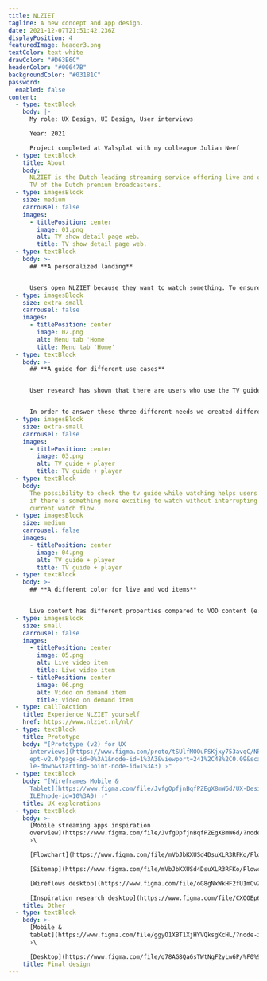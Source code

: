 ```yaml
---
title: NLZIET
tagline: A new concept and app design.
date: 2021-12-07T21:51:42.236Z
displayPosition: 4
featuredImage: header3.png
textColor: text-white
drawColor: "#D63E6C"
headerColor: "#00647B"
backgroundColor: "#03181C"
password:
  enabled: false
content:
  - type: textBlock
    body: |-
      My role: UX Design, UI Design, User interviews

      Year: 2021

      Project completed at Valsplat with my colleague Julian Neef
  - type: textBlock
    title: About
    body:
      NLZIET is the Dutch leading streaming service offering live and on-demand
      TV of the Dutch premium broadcasters.
  - type: imagesBlock
    size: medium
    carrousel: false
    images:
      - titlePosition: center
        image: 01.png
        alt: TV show detail page web.
        title: TV show detail page web.
  - type: textBlock
    body: >-
      ## **A personalized landing**


      Users open NLZIET because they want to watch something. To ensure that a user can start watching something as quickly as possible, the home screen is personalised. Only content that matches the user's watching behaviour is shown on the home screen.
  - type: imagesBlock
    size: extra-small
    carrousel: false
    images:
      - titlePosition: center
        image: 02.png
        alt: Menu tab 'Home'
        title: Menu tab 'Home'
  - type: textBlock
    body: >-
      ## **A guide for different use cases**


      User research has shown that there are users who use the TV guide to see what is currently live. Others mainly use a guide to see whether there is anything interesting to watch in the evening. Finally, people mentioned that a guide offers an overview of all current programmes that are broadcasted on TV and therefore can have an inspiring effect.


      In order to answer these three different needs we created different tabs within the tv guide; *now and later*, *primetime*, and *everything.* Each tab shows the programmes in a view designed for that specific timeframe.
  - type: imagesBlock
    size: extra-small
    carrousel: false
    images:
      - titlePosition: center
        image: 03.png
        alt: TV guide + player
        title: TV guide + player
  - type: textBlock
    body:
      The possibility to check the tv guide while watching helps users to check
      if there's something more exciting to watch without interrupting their
      current watch flow.
  - type: imagesBlock
    size: medium
    carrousel: false
    images:
      - titlePosition: center
        image: 04.png
        alt: TV guide + player
        title: TV guide + player
  - type: textBlock
    body: >-
      ## **A different color for live and vod items**


      Live content has different properties compared to VOD content (e.g. ads, and fast forwarding). One of the things we did in order to prepare a user for upcoming ads in live content is assigning different colors to the progress bar. Live content has a green progress bar, while VOD content has a pink progress bar.
  - type: imagesBlock
    size: small
    carrousel: false
    images:
      - titlePosition: center
        image: 05.png
        alt: Live video item
        title: Live video item
      - titlePosition: center
        image: 06.png
        alt: Video on demand item
        title: Video on demand item
  - type: callToAction
    title: Experience NLZIET yourself
    href: https://www.nlziet.nl/nl/
  - type: textBlock
    title: Prototype
    body: "[Prototype (v2) for UX
      interviews](https://www.figma.com/proto/tSUlfMOOuFSKjxy753avqC/NPO---Conc\
      ept-v2.0?page-id=0%3A1&node-id=1%3A3&viewport=241%2C48%2C0.09&scaling=sca\
      le-down&starting-point-node-id=1%3A3) ›"
  - type: textBlock
    body: "[Wireframes Mobile &
      Tablet](https://www.figma.com/file/JvfgOpfjnBqfPZEgX8mW6d/UX-Design---MOB\
      ILE?node-id=10%3A0) ›"
    title: UX explorations
  - type: textBlock
    body: >-
      [Mobile streaming apps inspiration
      overview](https://www.figma.com/file/JvfgOpfjnBqfPZEgX8mW6d/?node-id=4%3A3479)
      ›\

      [Flowchart](https://www.figma.com/file/mVbJbKXUSd4DsuXLR3RFKo/Flowchart---MOBILE?node-id=1%3A897) ›\

      [Sitemap](https://www.figma.com/file/mVbJbKXUSd4DsuXLR3RFKo/Flowchart---MOBILE?node-id=4%3A92) ›\

      [Wireflows desktop](https://www.figma.com/file/oG8gNxWkHF2fU1mCvZe84y/?node-id=230%3A0) ›\

      [Inspiration research desktop](https://www.figma.com/file/CXOOEp6boFosYiUSuKr3P8/?node-id=0%3A1) ›
    title: Other
  - type: textBlock
    body: >-
      [Mobile &
      tablet](https://www.figma.com/file/ggyO1XBT1XjHYVQksgKcHL/?node-id=2812%3A110377)
      ›\

      [Desktop](https://www.figma.com/file/q78AG8Qa6sTWtNgF2yLw6P/%F0%9F%96%8C-Design-(Web)-(Copy)?node-id=93%3A7873) ›
    title: Final design
---
```

